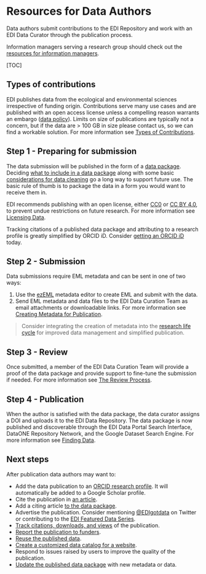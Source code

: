 # Resources for Data Authors

Data authors submit contributions to the EDI Repository and work with an EDI Data Curator through the publication process.

Information managers serving a research group should check out the [resources for information managers](/templates/resources/resources-for-information-managers.md).

[TOC]

## Types of contributions

EDI publishes data from the ecological and environmental sciences irrespective of funding origin. Contributions serve many use cases and are published with an open access license unless a compelling reason warrants an embargo ([data policy](/templates/about/edi-policy.md#data-policy)). Limits on size of publications are typically not a concern, but if the data are > 100 GB in size please contact us, so we can find a workable solution. For more information see [Types of Contributions](/templates/resources/types-of-contributions.md).

## Step 1 - Preparing for submission

The data submission will be published in the form of a [data package](/templates/resources/the-data-package.md). Deciding [what to include in a data package](/templates/resources/the-data-package.md#what-to-include-in-a-data-package) along with some basic [considerations for data cleaning](/templates/resources/cleaning-data-and-quality-control.md) go a long way to support future use. The basic rule of thumb is to package the data in a form you would want to receive them in.

EDI recommends publishing with an open license, either [CC0](https://creativecommons.org/share-your-work/public-domain/cc0/) or [CC BY 4.0](https://creativecommons.org/licenses/by/4.0/), to prevent undue restrictions on future research. For more information see [Licensing Data](/templates/resources/licensing-data.md).

Tracking citations of a published data package and attributing to a research profile is greatly simplified by ORCID iD. Consider [getting an ORCID iD](/templates/resources/orcid-id.md) today.

## Step 2 - Submission

Data submissions require EML metadata and can be sent in one of two ways:

1. Use the [ezEML](/templates/resources/creating-metadata-for-publication.md#ezeml) metadata editor to create EML and submit with the data.
2. Send EML metadata and data files to the EDI Data Curation Team as email attachments or downloadable links. For more information see [Creating Metadata for Publication](/templates/resources/creating-metadata-for-publication.md).

>Consider integrating the creation of metadata into the [research life cycle](/templates/resources/creating-metadata-during-the-research-lifecycle.md) for improved data management and simplified publication.

## Step 3 - Review

Once submitted, a member of the EDI Data Curation Team will provide a proof of the data package and provide support to fine-tune the submission if needed. For more information see [The Review Process](/templates/resources/the-review-process.md).


## Step 4 - Publication

When the author is satisfied with the data package, the data curator assigns a DOI and uploads it to the EDI Data Repository. The data package is now published and discoverable through the EDI Data Portal Search Interface, DataONE Repository Network, and the Google Dataset Search Engine. For more information see [Finding Data](/templates/resources/finding-data.md).

## Next steps

After publication data authors may want to:

* Add the data publication to an [ORCID research profile](/templates/resources/orcid-id.md). It will automatically be added to a Google Scholar profile.
* Cite the publication in [an article](/templates/resources/citing-data.md).
* Add a citing article [to the data package](/templates/resources/add-citation.md).
* Advertise the publication. Consider mentioning [@EDIgotdata](https://twitter.com/edigotdata) on Twitter or contributing to the [EDI Featured Data Series](/templates/resources/featured-data.md).
* [Track citations, downloads, and views](/templates/resources/tracking-data-package-use.md) of the publication.
* [Report the publication to funders](/templates/resources/reporting-to-funders.md).
* [Reuse the published data](/templates/resources/resources-for-data-users.md).
* [Create a customized data catalog for a website](/templates/resources/create-a-data-catalog.md).
* Respond to issues raised by users to improve the quality of the publication.
* [Update the published data package](/templates/resources/updating-a-data-package.md) with new metadata or data.